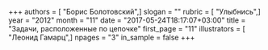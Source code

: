 +++
authors = [ "Борис Болотовский",]
slogan = ""
rubric = [ "Улыбнись",]
year = "2012"
month = "11"
date = "2017-05-24T18:17:07+03:00"
title = "Задачи, расположенные по цепочке"
first_page = "11"
illustrators = [ "Леонид Гамарц",]
npages = "3"
in_sample = false
+++
